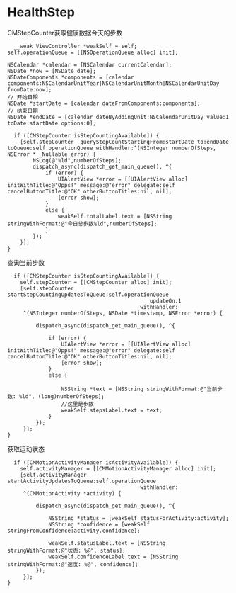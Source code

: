 # HealthStep
CMStepCounter获取健康数据今天的步数

      __weak ViewController *weakSelf = self;
    self.operationQueue = [[NSOperationQueue alloc] init];
    
    NSCalendar *calendar = [NSCalendar currentCalendar];
    NSDate *now = [NSDate date];
    NSDateComponents *components = [calendar components:NSCalendarUnitYear|NSCalendarUnitMonth|NSCalendarUnitDay fromDate:now];
    // 开始日期
    NSDate *startDate = [calendar dateFromComponents:components];
    // 结束日期
    NSDate *endDate = [calendar dateByAddingUnit:NSCalendarUnitDay value:1 toDate:startDate options:0];
    
      if ([CMStepCounter isStepCountingAvailable]) {
        [self.stepCounter  queryStepCountStartingFrom:startDate to:endDate toQueue:self.operationQueue withHandler:^(NSInteger numberOfSteps, NSError * _Nullable error) {
            NSLog(@"%ld",numberOfSteps);
            dispatch_async(dispatch_get_main_queue(), ^{
                if (error) {
                    UIAlertView *error = [[UIAlertView alloc] initWithTitle:@"Opps!" message:@"error" delegate:self cancelButtonTitle:@"OK" otherButtonTitles:nil, nil];
                    [error show];
                }
                else {
                    weakSelf.totalLabel.text = [NSString stringWithFormat:@"今日总步数%ld",numberOfSteps];
                }
            });
        }];
    }

查询当前步数

      if ([CMStepCounter isStepCountingAvailable]) {
        self.stepCounter = [[CMStepCounter alloc] init];
        [self.stepCounter startStepCountingUpdatesToQueue:self.operationQueue
                                                 updateOn:1
                                              withHandler:
         ^(NSInteger numberOfSteps, NSDate *timestamp, NSError *error) {
             
             dispatch_async(dispatch_get_main_queue(), ^{
                 
                 if (error) {
                     UIAlertView *error = [[UIAlertView alloc] initWithTitle:@"Opps!" message:@"error" delegate:self cancelButtonTitle:@"OK" otherButtonTitles:nil, nil];
                     [error show];
                 }
                 else {
                     
                     NSString *text = [NSString stringWithFormat:@"当前步数: %ld", (long)numberOfSteps];
                     //这里是步数
                     weakSelf.stepsLabel.text = text;
                 }
             });
         }];
    }

获取运动状态

      if ([CMMotionActivityManager isActivityAvailable]) {
        self.activityManager = [[CMMotionActivityManager alloc] init];
        [self.activityManager startActivityUpdatesToQueue:self.operationQueue
                                              withHandler:
         ^(CMMotionActivity *activity) {
             
             dispatch_async(dispatch_get_main_queue(), ^{
                 
                 NSString *status = [weakSelf statusForActivity:activity];
                 NSString *confidence = [weakSelf stringFromConfidence:activity.confidence];
                 
                 weakSelf.statusLabel.text = [NSString stringWithFormat:@"状态: %@", status];
                 weakSelf.confidenceLabel.text = [NSString stringWithFormat:@"速度: %@", confidence];
             });
         }];
    }
